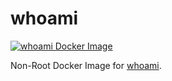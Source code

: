 # whoami

[![whoami Docker Image](https://github.com/NyCodeGHG/containers/actions/workflows/whoami.yaml/badge.svg)](https://github.com/NyCodeGHG/containers/actions/workflows/whoami.yaml)

Non-Root Docker Image for [whoami](https://github.com/traefik/whoami).
